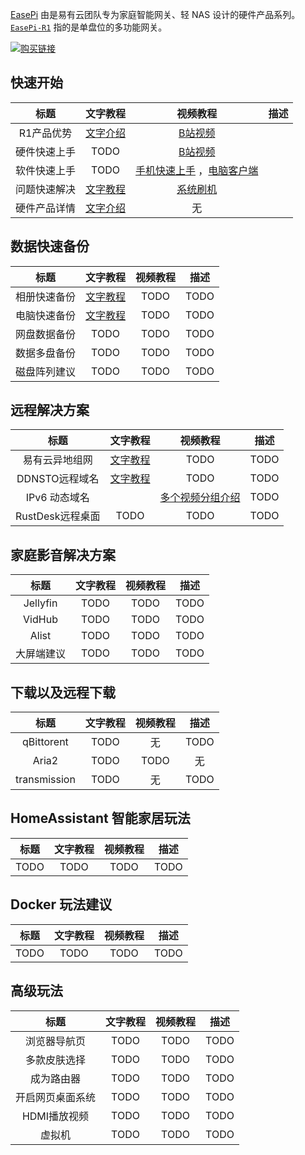 
[EasePi](easepi.html) 由是易有云团队专为家庭智能网关、轻 NAS 设计的硬件产品系列。  
[`EasePi-R1`](https://item.taobao.com/item.htm?ft=t&id=760716149460) 指的是单盘位的多功能网关。


[![购买链接](./about/easepi-r1.jpg)](https://item.taobao.com/item.htm?ft=t&id=851159153974)
## 快速开始

| 标题 | 文字教程 | 视频教程 | 描述 |
| :----: | :----: | :----: | :----: |
| R1产品优势 | [文字介绍](advantage.html) | [B站视频](https://www.bilibili.com/video/BV1vV411Q7wb/?share_source=copy_web&vd_source=60661ff18afa37bbfca1f94f13563a45) |  |
| 硬件快速上手 | TODO | [B站视频](https://www.bilibili.com/video/BV1EZ4y1n72A/?spm_id_from=333.999.0.0) |  |
| 软件快速上手 | TODO | [手机快速上手](https://www.bilibili.com/video/BV1PW4y1c7Hc/?spm_id_from=333.999.0.0) ，[电脑客户端](https://www.bilibili.com/video/BV1wZ4y1n7H2/?spm_id_from=333.999.0.0) |  |
| 问题快速解决 | [文字教程](quickfix.html) | [系统刷机](https://www.bilibili.com/video/BV1HK42117ah/?share_source=copy_web&vd_source=60661ff18afa37bbfca1f94f13563a45) |  |
| 硬件产品详情 | [文字介绍](hardware.html) | 无 |  |

## 数据快速备份

| 标题 | 文字教程 | 视频教程 | 描述 |
| :----: | :----: | :----: | :----: |
| 相册快速备份 | [文字教程](/zh/guide/linkease/function/photo_backup.html) | TODO | TODO |
| 电脑快速备份 | [文字教程](/zh/guide/linkease/function/file_backup.html) | TODO | TODO |
| 网盘数据备份 | TODO | TODO | TODO |
| 数据多盘备份 | TODO | TODO | TODO |
| 磁盘阵列建议 | TODO | TODO | TODO |

## 远程解决方案

| 标题 | 文字教程 | 视频教程 | 描述 |
| :----: | :----: | :----: | :----: |
| 易有云异地组网 | [文字教程](/zh/guide/linkease/function/remote_connects.html) | TODO | TODO |
| DDNSTO远程域名 | [文字教程](/zh/guide/ddnsto/install/device/istoreos.html) | TODO | TODO |
| IPv6 动态域名 | | [多个视频分组介绍](https://www.bilibili.com/video/BV1mT4y1b73p/?vd_source=8e363fb838693d4a1c274983edfd43fc)  | TODO |
| RustDesk远程桌面 | TODO | TODO | TODO |

## 家庭影音解决方案

| 标题 | 文字教程 | 视频教程 | 描述 |
| :----: | :----: | :----: | :----: |
| Jellyfin | TODO | TODO | TODO |
| VidHub | TODO | TODO | TODO |
| Alist | TODO | TODO | TODO |
| 大屏端建议 | TODO | TODO | TODO |

## 下载以及远程下载

| 标题 | 文字教程 | 视频教程 | 描述 |
| :----: | :----: | :----: | :----: |
| qBittorent | TODO | 无 | TODO |
| Aria2 | TODO | TODO | 无 |
| transmission | TODO | 无 | TODO |

## HomeAssistant 智能家居玩法

| 标题 | 文字教程 | 视频教程 | 描述 |
| :----: | :----: | :----: | :----: |
| TODO | TODO | TODO | TODO |

## Docker 玩法建议

| 标题 | 文字教程 | 视频教程 | 描述 |
| :----: | :----: | :----: | :----: |
| TODO | TODO | TODO | TODO |

## 高级玩法

| 标题 | 文字教程 | 视频教程 | 描述 |
| :----: | :----: | :----: | :----: |
| 浏览器导航页 | TODO | TODO | TODO |
| 多款皮肤选择 | TODO | TODO | TODO |
| 成为路由器 | TODO | TODO | TODO |
| 开启网页桌面系统 | TODO | TODO | TODO |
| HDMI播放视频 | TODO | TODO | TODO |
| 虚拟机 | TODO | TODO | TODO |
 

